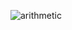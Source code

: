 ![arithmetic](https://user-images.githubusercontent.com/59744515/193130360-0f0f459d-67d5-4026-9a60-38c2172aa5c4.png)
